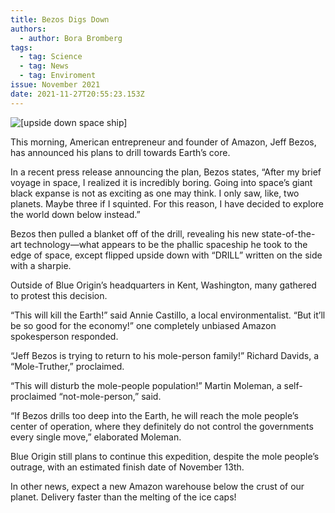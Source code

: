 ```yaml
---
title: Bezos Digs Down
authors:
  - author: Bora Bromberg
tags:
  - tag: Science
  - tag: News
  - tag: Enviroment
issue: November 2021
date: 2021-11-27T20:55:23.153Z
---
```

![[upside down space ship]](/assets/drill.png "penis drill")

This morning, American entrepreneur and founder of Amazon, Jeff Bezos, has announced his plans to drill towards Earth’s core. 

In a recent press release announcing the plan, Bezos states, “After my brief voyage in space, I realized it is incredibly boring. Going into space’s giant black expanse is not as exciting as one may think. I only saw, like, two planets. Maybe three if I squinted. For this reason, I have decided to explore the world down below instead.”

Bezos then pulled a blanket off of the drill, revealing his new state-of-the-art technology—what appears to be the phallic spaceship he took to the edge of space, except flipped upside down with “DRILL” written on the side with a sharpie. 

Outside of Blue Origin’s headquarters in Kent, Washington, many gathered to protest this decision. 

“This will kill the Earth!” said Annie Castillo, a local environmentalist. “But it’ll be so good for the economy!” one completely unbiased Amazon spokesperson responded.

“Jeff Bezos is trying to return to his mole-person family!” Richard Davids, a “Mole-Truther,” proclaimed.

“This will disturb the mole-people population!” Martin Moleman, a self-proclaimed “not-mole-person,” said.

“If Bezos drills too deep into the Earth, he will reach the mole people’s center of operation, where they definitely do not control the governments every single move,” elaborated Moleman.

Blue Origin still plans to continue this expedition, despite the mole people’s outrage, with an estimated finish date of November 13th. 

In other news, expect a new Amazon warehouse below the crust of our planet. Delivery faster than the melting of the ice caps!